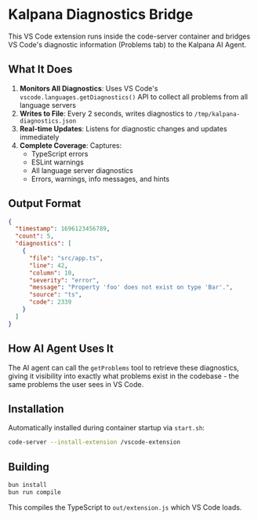 # Kalpana Diagnostics Bridge

This VS Code extension runs inside the code-server container and bridges VS Code's diagnostic information (Problems tab) to the Kalpana AI Agent.

## What It Does

1. **Monitors All Diagnostics**: Uses VS Code's `vscode.languages.getDiagnostics()` API to collect all problems from all language servers
2. **Writes to File**: Every 2 seconds, writes diagnostics to `/tmp/kalpana-diagnostics.json`
3. **Real-time Updates**: Listens for diagnostic changes and updates immediately
4. **Complete Coverage**: Captures:
   - TypeScript errors
   - ESLint warnings
   - All language server diagnostics
   - Errors, warnings, info messages, and hints

## Output Format

```json
{
  "timestamp": 1696123456789,
  "count": 5,
  "diagnostics": [
    {
      "file": "src/app.ts",
      "line": 42,
      "column": 10,
      "severity": "error",
      "message": "Property 'foo' does not exist on type 'Bar'.",
      "source": "ts",
      "code": 2339
    }
  ]
}
```

## How AI Agent Uses It

The AI agent can call the `getProblems` tool to retrieve these diagnostics, giving it visibility into exactly what problems exist in the codebase - the same problems the user sees in VS Code.

## Installation

Automatically installed during container startup via `start.sh`:

```bash
code-server --install-extension /vscode-extension
```

## Building

```bash
bun install
bun run compile
```

This compiles the TypeScript to `out/extension.js` which VS Code loads.
